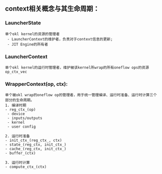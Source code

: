 ## context相关概念与其生命周期：
### LauncherState
    单个okl kernel的资源的管理者
     - LauncherContext的维护者，负责对于context信息的更新;
     - JIT Engine的所有者

### LauncherContext
    单个okl kernel的运行时管理者，维护被该kernel所wrap的所有oneflow ops的资源
    op_ctx_vec

### WrapperContext(op, ctx):
    单个被okl wrap的oneflow op的管理者，用于统一管理编译、运行时准备、运行时计算三个部分的生命周期。
    1. 编译时期
    - reg_ctx_(op) 
     - device
     - inputs/outputs
     - kernel
     - user config
    
    2. 运行时准备
    - init_ctx_(reg_ctx_, ctx)
    - state_(reg_ctx, init_ctx_)
    - cache_(reg_ctx, init_ctx_)
    - buffer_(ctx)

    3. 运行时计算
    - compute_ctx_(ctx)